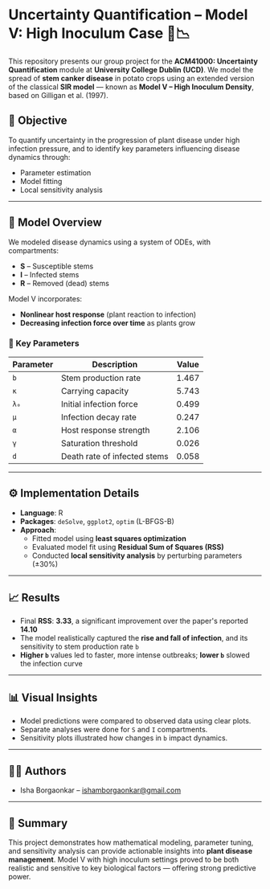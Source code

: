 # Uncertainty Quantification – Model V: High Inoculum Case 🌱📉

This repository presents our group project for the **ACM41000: Uncertainty Quantification** module at **University College Dublin (UCD)**. We model the spread of **stem canker disease** in potato crops using an extended version of the classical **SIR model** — known as **Model V – High Inoculum Density**, based on Gilligan et al. (1997).

## 🧪 Objective
To quantify uncertainty in the progression of plant disease under high infection pressure, and to identify key parameters influencing disease dynamics through:
- Parameter estimation
- Model fitting
- Local sensitivity analysis

---

## 🧩 Model Overview

We modeled disease dynamics using a system of ODEs, with compartments:
- **S** – Susceptible stems  
- **I** – Infected stems  
- **R** – Removed (dead) stems

Model V incorporates:
- **Nonlinear host response** (plant reaction to infection)
- **Decreasing infection force over time** as plants grow

### 🔢 Key Parameters
| Parameter | Description                  | Value     |
|-----------|------------------------------|-----------|
| `b`       | Stem production rate         | 1.467     |
| `κ`       | Carrying capacity            | 5.743     |
| `λ₀`      | Initial infection force      | 0.499     |
| `μ`       | Infection decay rate         | 0.247     |
| `α`       | Host response strength       | 2.106     |
| `γ`       | Saturation threshold         | 0.026     |
| `d`       | Death rate of infected stems | 0.058     |

---

## ⚙️ Implementation Details

- **Language**: R  
- **Packages**: `deSolve`, `ggplot2`, `optim` (L-BFGS-B)  
- **Approach**:
  - Fitted model using **least squares optimization**
  - Evaluated model fit using **Residual Sum of Squares (RSS)**
  - Conducted **local sensitivity analysis** by perturbing parameters (±30%)

---

## 📈 Results

- Final **RSS**: **3.33**, a significant improvement over the paper's reported **14.10**
- The model realistically captured the **rise and fall of infection**, and its sensitivity to stem production rate `b`
- **Higher `b`** values led to faster, more intense outbreaks; **lower `b`** slowed the infection curve

---

## 📊 Visual Insights
- Model predictions were compared to observed data using clear plots.
- Separate analyses were done for `S` and `I` compartments.
- Sensitivity plots illustrated how changes in `b` impact dynamics.

---

## 👩‍💻 Authors
- Isha Borgaonkar – [ishamborgaonkar@gmail.com](mailto:ishamborgaonkar@gmail.com)  

---

## 📌 Summary

This project demonstrates how mathematical modeling, parameter tuning, and sensitivity analysis can provide actionable insights into **plant disease management**. Model V with high inoculum settings proved to be both realistic and sensitive to key biological factors — offering strong predictive power.

